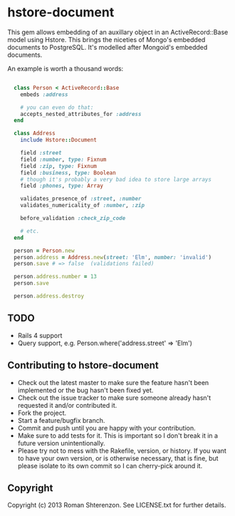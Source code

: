 # hstore-document

This gem allows embedding of an auxillary object in an ActiveRecord::Base model using Hstore.
This brings the niceties of Mongo's embedded documents to PostgreSQL.
It's modelled after Mongoid's embedded documents.

An example is worth a thousand words:

```ruby

  class Person < ActiveRecord::Base
    embeds :address

    # you can even do that:
    accepts_nested_attributes_for :address
  end

  class Address
    include Hstore::Document

    field :street
    field :number, type: Fixnum
    field :zip, type: Fixnum
    field :business, type: Boolean
    # though it's probably a very bad idea to store large arrays
    field :phones, type: Array

    validates_presence_of :street, :number
    validates_numericality_of :number, :zip

    before_validation :check_zip_code

    # etc.
  end

  person = Person.new
  person.address = Address.new(street: 'Elm', number: 'invalid')
  person.save # => false  (validations failed)

  person.address.number = 13
  person.save

  person.address.destroy
```

## TODO

* Rails 4 support
* Query support, e.g. Person.where('address.street' => 'Elm')

## Contributing to hstore-document

* Check out the latest master to make sure the feature hasn't been implemented or the bug hasn't been fixed yet.
* Check out the issue tracker to make sure someone already hasn't requested it and/or contributed it.
* Fork the project.
* Start a feature/bugfix branch.
* Commit and push until you are happy with your contribution.
* Make sure to add tests for it. This is important so I don't break it in a future version unintentionally.
* Please try not to mess with the Rakefile, version, or history. If you want to have your own version, or is otherwise necessary, that is fine, but please isolate to its own commit so I can cherry-pick around it.

## Copyright

Copyright (c) 2013 Roman Shterenzon. See LICENSE.txt for further details.

